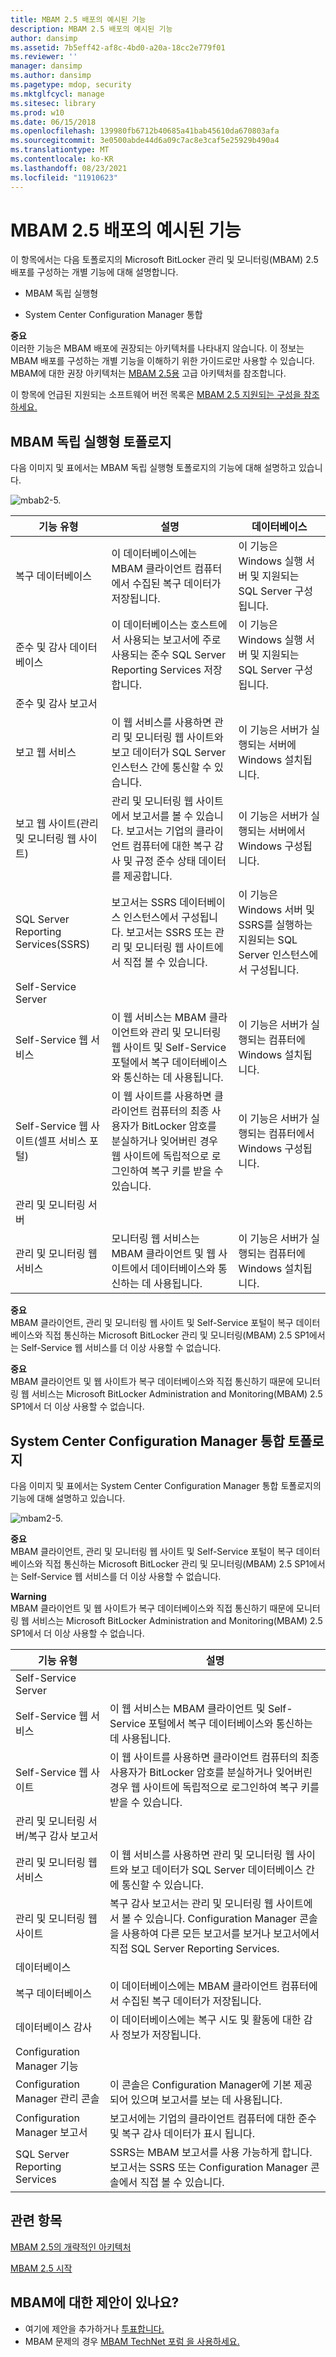 ```yaml
---
title: MBAM 2.5 배포의 예시된 기능
description: MBAM 2.5 배포의 예시된 기능
author: dansimp
ms.assetid: 7b5eff42-af8c-4bd0-a20a-18cc2e779f01
ms.reviewer: ''
manager: dansimp
ms.author: dansimp
ms.pagetype: mdop, security
ms.mktglfcycl: manage
ms.sitesec: library
ms.prod: w10
ms.date: 06/15/2018
ms.openlocfilehash: 139980fb6712b40685a41bab45610da670803afa
ms.sourcegitcommit: 3e0500abde44d6a09c7ac8e3caf5e25929b490a4
ms.translationtype: MT
ms.contentlocale: ko-KR
ms.lasthandoff: 08/23/2021
ms.locfileid: "11910623"
---
```

# <a name="illustrated-features-of-an-mbam-25-deployment"></a>MBAM 2.5 배포의 예시된 기능


이 항목에서는 다음 토폴로지의 Microsoft BitLocker 관리 및 모니터링(MBAM) 2.5 배포를 구성하는 개별 기능에 대해 설명합니다.

-   MBAM 독립 실행형

-   System Center Configuration Manager 통합

**중요**  
이러한 기능은 MBAM 배포에 권장되는 아키텍처를 나타내지 않습니다. 이 정보는 MBAM 배포를 구성하는 개별 기능을 이해하기 위한 가이드로만 사용할 수 있습니다. MBAM에 대한 권장 아키텍처는 [MBAM 2.5용](high-level-architecture-for-mbam-25.md) 고급 아키텍처를 참조합니다.



이 항목에 언급된 지원되는 소프트웨어 버전 목록은 [MBAM 2.5 지원되는 구성을 참조하세요.](mbam-25-supported-configurations.md)

## <a name="mbam-stand-alone-topology"></a><a href="" id="bkmk-standalone"></a> MBAM 독립 실행형 토폴로지


다음 이미지 및 표에서는 MBAM 독립 실행형 토폴로지의 기능에 대해 설명하고 있습니다.

![mbab2\-5.](images/mbam2-5-standalonecomponents.png)

|기능 유형|설명|데이터베이스|
|-|-|-|
|복구 데이터베이스|이 데이터베이스에는 MBAM 클라이언트 컴퓨터에서 수집된 복구 데이터가 저장됩니다.|이 기능은 Windows 실행 서버 및 지원되는 SQL Server 구성됩니다.|
|준수 및 감사 데이터베이스|이 데이터베이스는 호스트에서 사용되는 보고서에 주로 사용되는 준수 SQL Server Reporting Services 저장합니다.|이 기능은 Windows 실행 서버 및 지원되는 SQL Server 구성됩니다.|
|준수 및 감사 보고서|||
|보고 웹 서비스|이 웹 서비스를 사용하면 관리 및 모니터링 웹 사이트와 보고 데이터가 SQL Server 인스턴스 간에 통신할 수 있습니다.|이 기능은 서버가 실행되는 서버에 Windows 설치됩니다.|
|보고 웹 사이트(관리 및 모니터링 웹 사이트)|관리 및 모니터링 웹 사이트에서 보고서를 볼 수 있습니다. 보고서는 기업의 클라이언트 컴퓨터에 대한 복구 감사 및 규정 준수 상태 데이터를 제공합니다.|이 기능은 서버가 실행되는 서버에서 Windows 구성됩니다.|
|SQL Server Reporting Services(SSRS)|보고서는 SSRS 데이터베이스 인스턴스에서 구성됩니다. 보고서는 SSRS 또는 관리 및 모니터링 웹 사이트에서 직접 볼 수 있습니다.|이 기능은 Windows 서버 및 SSRS를 실행하는 지원되는 SQL Server 인스턴스에서 구성됩니다.|
|Self-Service Server|||
|Self-Service 웹 서비스|이 웹 서비스는 MBAM 클라이언트와 관리 및 모니터링 웹 사이트 및 Self-Service 포털에서 복구 데이터베이스와 통신하는 데 사용됩니다.|이 기능은 서버가 실행되는 컴퓨터에 Windows 설치됩니다.|
|Self-Service 웹 사이트(셀프 서비스 포털)|이 웹 사이트를 사용하면 클라이언트 컴퓨터의 최종 사용자가 BitLocker 암호를 분실하거나 잊어버린 경우 웹 사이트에 독립적으로 로그인하여 복구 키를 받을 수 있습니다.|이 기능은 서버가 실행되는 컴퓨터에서 Windows 구성됩니다.|
|관리 및 모니터링 서버|||
|관리 및 모니터링 웹 서비스|모니터링 웹 서비스는 MBAM 클라이언트 및 웹 사이트에서 데이터베이스와 통신하는 데 사용됩니다.|이 기능은 서버가 실행되는 컴퓨터에 Windows 설치됩니다.|

**중요**  
MBAM 클라이언트, 관리 및 모니터링 웹 사이트 및 Self-Service 포털이 복구 데이터베이스와 직접 통신하는 Microsoft BitLocker 관리 및 모니터링(MBAM) 2.5 SP1에서는 Self-Service 웹 서비스를 더 이상 사용할 수 없습니다.

**중요**  
MBAM 클라이언트 및 웹 사이트가 복구 데이터베이스와 직접 통신하기 때문에 모니터링 웹 서비스는 Microsoft BitLocker Administration and Monitoring(MBAM) 2.5 SP1에서 더 이상 사용할 수 없습니다.


## <a name="system-center-configuration-manager-integration-topology"></a><a href="" id="bkmk-cmintegrated"></a>System Center Configuration Manager 통합 토폴로지

다음 이미지 및 표에서는 System Center Configuration Manager 통합 토폴로지의 기능에 대해 설명하고 있습니다.

![mbam2\-5.](images/mbam2-5-cmcomponents.png)

**중요**  
MBAM 클라이언트, 관리 및 모니터링 웹 사이트 및 Self-Service 포털이 복구 데이터베이스와 직접 통신하는 Microsoft BitLocker 관리 및 모니터링(MBAM) 2.5 SP1에서는 Self-Service 웹 서비스를 더 이상 사용할 수 없습니다.

**Warning**  
MBAM 클라이언트 및 웹 사이트가 복구 데이터베이스와 직접 통신하기 때문에 모니터링 웹 서비스는 Microsoft BitLocker Administration and Monitoring(MBAM) 2.5 SP1에서 더 이상 사용할 수 없습니다.


|                        기능 유형                        |                                                                                                    설명                                                                                                    |
|------------------------------------------------------------|-------------------------------------------------------------------------------------------------------------------------------------------------------------------------------------------------------------------|
|                    Self-Service Server                     |                                                                                                                                                                                                                   |
|                  Self-Service 웹 서비스                  |                                                 이 웹 서비스는 MBAM 클라이언트 및 Self-Service 포털에서 복구 데이터베이스와 통신하는 데 사용됩니다.                                                  |
|                    Self-Service 웹 사이트                    |                          이 웹 사이트를 사용하면 클라이언트 컴퓨터의 최종 사용자가 BitLocker 암호를 분실하거나 잊어버린 경우 웹 사이트에 독립적으로 로그인하여 복구 키를 받을 수 있습니다.                          |
| 관리 및 모니터링 서버/복구 감사 보고서 |                                                                                                                                                                                                                   |
|         관리 및 모니터링 웹 서비스          |                               이 웹 서비스를 사용하면 관리 및 모니터링 웹 사이트와 보고 데이터가 SQL Server 데이터베이스 간에 통신할 수 있습니다.                               |
|           관리 및 모니터링 웹 사이트            | 복구 감사 보고서는 관리 및 모니터링 웹 사이트에서 볼 수 있습니다. Configuration Manager 콘솔을 사용하여 다른 모든 보고서를 보거나 보고서에서 직접 SQL Server Reporting Services. |
|                         데이터베이스                          |                                                                                                                                                                                                                   |
|                     복구 데이터베이스                      |                                                                 이 데이터베이스에는 MBAM 클라이언트 컴퓨터에서 수집된 복구 데이터가 저장됩니다.                                                                  |
|                       데이터베이스 감사                       |                                                                   이 데이터베이스에는 복구 시도 및 활동에 대한 감사 정보가 저장됩니다.                                                                    |
|               Configuration Manager 기능               |                                                                                                                                                                                                                   |
|          Configuration Manager 관리 콘솔          |                                                                   이 콘솔은 Configuration Manager에 기본 제공되어 있으며 보고서를 보는 데 사용됩니다.                                                                   |
|               Configuration Manager 보고서                |                                                             보고서에는 기업의 클라이언트 컴퓨터에 대한 준수 및 복구 감사 데이터가 표시 됩니다.                                                              |
|               SQL Server Reporting Services                |                                                SSRS는 MBAM 보고서를 사용 가능하게 합니다. 보고서는 SSRS 또는 Configuration Manager 콘솔에서 직접 볼 수 있습니다.                                                 |

## <a name="related-topics"></a>관련 항목

[MBAM 2.5의 개략적인 아키텍처](high-level-architecture-for-mbam-25.md)

[MBAM 2.5 시작](getting-started-with-mbam-25.md)

## <a name="got-a-suggestion-for-mbam"></a>MBAM에 대한 제안이 있나요?
- 여기에 제안을 추가하거나 [투표합니다.](http://mbam.uservoice.com/forums/268571-microsoft-bitlocker-administration-and-monitoring) 
- MBAM 문제의 경우 [MBAM TechNet 포럼 을 사용하세요.](https://social.technet.microsoft.com/Forums/home?forum=mdopmbam)




